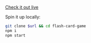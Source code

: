 [Check it out live](https://flash-card-game.now.sh)

Spin it up locally:

```sh
git clone $url && cd flash-card-game
npm i
npm start
```
